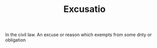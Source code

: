 ---
title: Excusatio
letter: E
permalink: "/definitions/bld-excusatio.html"
body: In the civil law. An excuse or reason which exempts from some dnty or obligation
published_at: '2018-07-07'
source: Black's Law Dictionary 2nd Ed (1910)
layout: post
---